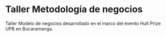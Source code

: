 # Taller Metodología de negocios

Taller Modelo de negocios desarrollado en el marco del evento Hult Prize UPB en Bucaramanga.

[](https://raw.githubusercontent.com/judlup/taller_metodologia_de_negocios/master/Poster.jpg)
